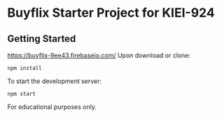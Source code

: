 # Buyflix Starter Project for KIEI-924

## Getting Started
https://buyflix-9ee43.firebaseio.com/
Upon download or clone:

```
npm install
```

To start the development server:

```
npm start
```

For educational purposes only.
